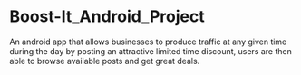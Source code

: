 # Boost-It_Android_Project

An android app that allows businesses to produce traffic at any given time during the day by posting an attractive limited time discount, 
users are then able to browse available posts and get great deals.
